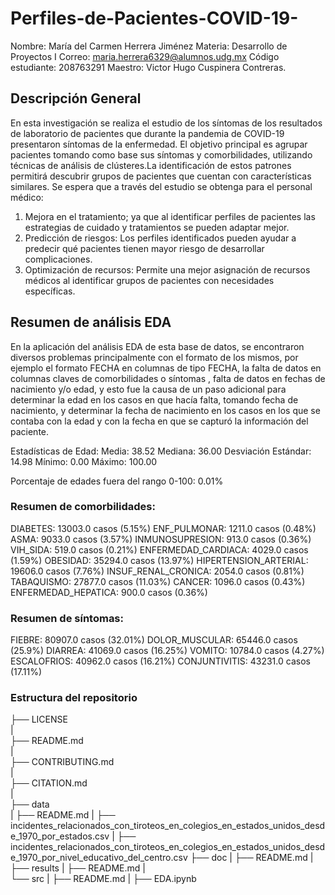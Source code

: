 # Perfiles-de-Pacientes-COVID-19-
Nombre: María del Carmen Herrera Jiménez
Materia: Desarrollo de Proyectos I
Correo: maria.herrera6329@alumnos.udg.mx
Código estudiante: 208763291
Maestro: Victor Hugo Cuspinera Contreras.


## Descripción General 

En esta investigación se realiza el estudio de los síntomas de los resultados de laboratorio de pacientes que durante la pandemia de COVID-19 presentaron síntomas de la enfermedad. El objetivo principal es agrupar pacientes tomando como base sus síntomas y comorbilidades, utilizando técnicas de análisis de clústeres.La identificación de estos patrones permitirá  descubrir grupos de pacientes que cuentan con características similares. Se espera que a través del estudio se obtenga para el personal médico:
1. Mejora en el tratamiento; ya que al identificar perfiles de pacientes las estrategias de cuidado y tratamientos se pueden adaptar mejor.
2. Predicción de riesgos: Los perfiles identificados pueden ayudar a predecir qué pacientes tienen mayor riesgo de desarrollar complicaciones.
3. Optimización de recursos: Permite una mejor asignación de recursos médicos al identificar grupos de pacientes con necesidades específicas.

## Resumen de análisis EDA

En la aplicación del análisis EDA de esta base de datos, se encontraron diversos problemas principalmente con el formato de los mismos, por ejemplo el formato FECHA en columnas de tipo FECHA, la falta de datos en columnas claves de comorbilidades o síntomas , falta de datos en fechas de nacimiento y/o edad, y esto fue la causa de un paso adicional para determinar la edad en los casos en que hacía falta, tomando fecha de nacimiento, y determinar la fecha de nacimiento en los casos en los que se contaba con la edad y con la fecha en que se capturó la información del paciente.

Estadísticas de Edad:
Media: 38.52
Mediana: 36.00
Desviación Estándar: 14.98
Mínimo: 0.00
Máximo: 100.00

Porcentaje de edades fuera del rango 0-100: 0.01%

### Resumen de comorbilidades:
DIABETES: 13003.0 casos (5.15%)
ENF_PULMONAR: 1211.0 casos (0.48%)
ASMA: 9033.0 casos (3.57%)
INMUNOSUPRESION: 913.0 casos (0.36%)
VIH_SIDA: 519.0 casos (0.21%)
ENFERMEDAD_CARDIACA: 4029.0 casos (1.59%)
OBESIDAD: 35294.0 casos (13.97%)
HIPERTENSION_ARTERIAL: 19606.0 casos (7.76%)
INSUF_RENAL_CRONICA: 2054.0 casos (0.81%)
TABAQUISMO: 27877.0 casos (11.03%)
CANCER: 1096.0 casos (0.43%)
ENFERMEDAD_HEPATICA: 900.0 casos (0.36%)


### Resumen de síntomas:
FIEBRE: 80907.0 casos (32.01%)
DOLOR_MUSCULAR: 65446.0 casos (25.9%)
DIARREA: 41069.0 casos (16.25%)
VOMITO: 10784.0 casos (4.27%)
ESCALOFRIOS: 40962.0 casos (16.21%)
CONJUNTIVITIS: 43231.0 casos (17.11%)


### Estructura del repositorio

├── LICENSE             
|  
├── README.md           
|  
├── CONTRIBUTING.md     
|  
├── CITATION.md         
|  
├── data  
|   ├── README.md
|   ├── incidentes_relacionados_con_tiroteos_en_colegios_en_estados_unidos_desde_1970_por_estados.csv
|   ├── incidentes_relacionados_con_tiroteos_en_colegios_en_estados_unidos_desde_1970_por_nivel_educativo_del_centro.csv
├── doc
|   ├── README.md
|  
├── results
|   ├── README.md
|  
└── src
|   ├── README.md
|   ├── EDA.ipynb




